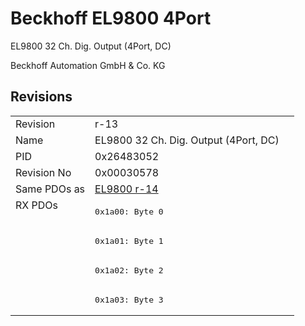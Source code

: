 # Beckhoff EL9800 4Port

EL9800 32 Ch. Dig. Output (4Port, DC)

Beckhoff Automation GmbH & Co. KG



## Revisions
<table>
<tr >
<td>Revision</td>
<td>r-13</td>
</tr>
<tr >
<td>Name</td>
<td>EL9800 32 Ch. Dig. Output (4Port, DC)</td>
</tr>
<tr >
<td>PID</td>
<td>0x26483052</td>
</tr>
<tr >
<td>Revision No</td>
<td>0x00030578</td>
</tr>
<tr >
<td>Same PDOs as</td>
<td><a href="EL9800">EL9800 r-14</a></td>
</tr>
<tr class="rxpdo pdosection">
<td rowspan=4 valign=top>RX PDOs</td>
<td><pre>0x1a00: Byte 0</pre></td>
<td></td>
</tr>
<tr class="rxpdo pdosection">
<td><pre>0x1a01: Byte 1</pre></td>
</tr>
<tr class="rxpdo pdosection">
<td><pre>0x1a02: Byte 2</pre></td>
</tr>
<tr class="rxpdo pdosection">
<td><pre>0x1a03: Byte 3</pre></td>
</tr>
</table>
